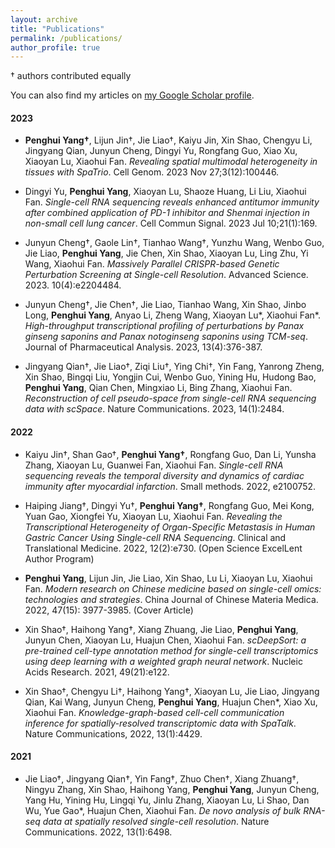 ```yaml
---
layout: archive
title: "Publications"
permalink: /publications/
author_profile: true
---
```



† authors contributed equally

You can also find my articles on [my Google Scholar profile](https://scholar.google.com/citations?user=XSbOmpsAAAAJ&hl=en).

#### 2023
- **Penghui Yang†**, Lijun Jin†, Jie Liao†, Kaiyu Jin, Xin Shao, Chengyu Li, Jingyang Qian, Junyun Cheng, Dingyi Yu, Rongfang Guo, Xiao Xu, Xiaoyan Lu, Xiaohui Fan. *Revealing spatial multimodal heterogeneity in tissues with SpaTrio*. Cell Genom. 2023 Nov 27;3(12):100446.

- Dingyi Yu, **Penghui Yang**, Xiaoyan Lu, Shaoze Huang, Li Liu, Xiaohui Fan. *Single-cell RNA sequencing reveals enhanced antitumor immunity after combined application of PD-1 inhibitor and Shenmai injection in non-small cell lung cancer*. Cell Commun Signal. 2023 Jul 10;21(1):169.

- Junyun Cheng†, Gaole Lin†, Tianhao Wang†, Yunzhu Wang, Wenbo Guo, Jie Liao, **Penghui Yang**, Jie Chen, Xin Shao, Xiaoyan Lu, Ling Zhu, Yi Wang, Xiaohui Fan. *Massively Parallel CRISPR-based Genetic Perturbation Screening at Single-cell Resolution*. Advanced Science. 2023. 10(4):e2204484.

- Junyun Cheng†, Jie Chen†, Jie Liao, Tianhao Wang, Xin Shao, Jinbo Long, **Penghui Yang**, Anyao Li, Zheng Wang, Xiaoyan Lu*, Xiaohui Fan*. *High-throughput transcriptional profiling of perturbations by Panax ginseng saponins and Panax notoginseng saponins using TCM-seq*. Journal of Pharmaceutical Analysis. 2023, 13(4):376-387.

- Jingyang Qian†, Jie Liao†, Ziqi Liu†, Ying Chi†, Yin Fang, Yanrong Zheng, Xin Shao, Bingqi Liu, Yongjin Cui, Wenbo Guo, Yining Hu, Hudong Bao, **Penghui Yang**, Qian Chen, Mingxiao Li, Bing Zhang, Xiaohui Fan. *Reconstruction of cell pseudo-space from single-cell RNA sequencing data with scSpace*. Nature Communications. 2023, 14(1):2484.

#### 2022
- Kaiyu Jin†, Shan Gao†, **Penghui Yang†**, Rongfang Guo, Dan Li, Yunsha Zhang, Xiaoyan Lu, Guanwei Fan, Xiaohui Fan. *Single-cell RNA sequencing reveals the temporal diversity and dynamics of cardiac immunity after myocardial infarction*. Small methods. 2022, e2100752.

- Haiping Jiang†, Dingyi Yu†, **Penghui Yang†**, Rongfang Guo, Mei Kong, Yuan Gao, Xiongfei Yu, Xiaoyan Lu, Xiaohui Fan. *Revealing the Transcriptional Heterogeneity of Organ-Specific Metastasis in Human Gastric Cancer Using Single-cell RNA Sequencing*. Clinical and Translational Medicine. 2022, 12(2):e730. (Open Science ExcelLent Author Program)

- **Penghui Yang**, Lijun Jin, Jie Liao, Xin Shao, Lu Li, Xiaoyan Lu, Xiaohui Fan. *Modern research on Chinese medicine based on single-cell omics: technologies and strategies*. China Journal of Chinese Materia Medica. 2022, 47(15): 3977-3985. (Cover Article)

- Xin Shao†, Haihong Yang†, Xiang Zhuang, Jie Liao, **Penghui Yang**, Junyun Chen, Xiaoyan Lu, Huajun Chen, Xiaohui Fan. *scDeepSort: a pre-trained cell-type annotation method for single-cell transcriptomics using deep learning with a weighted graph neural network*. Nucleic Acids Research. 2021, 49(21):e122.

- Xin Shao†, Chengyu Li†, Haihong Yang†, Xiaoyan Lu, Jie Liao, Jingyang Qian, Kai Wang, Junyun Cheng, **Penghui Yang**, Huajun Chen*, Xiao Xu, Xiaohui Fan. *Knowledge-graph-based cell-cell communication inference for spatially-resolved transcriptomic data with SpaTalk*. Nature Communications, 2022, 13(1):4429.

#### 2021
- Jie Liao†, Jingyang Qian†, Yin Fang†, Zhuo Chen†, Xiang Zhuang†, Ningyu Zhang, Xin Shao, Haihong Yang, **Penghui Yang**, Junyun Cheng, Yang Hu, Yining Hu, Lingqi Yu, Jinlu Zhang, Xiaoyan Lu, Li Shao, Dan Wu, Yue Gao*, Huajun Chen, Xiaohui Fan. *De novo analysis of bulk RNA-seq data at spatially resolved single-cell resolution*. Nature Communications. 2022, 13(1):6498.
